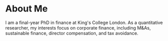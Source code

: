 About Me
======
I am a final-year PhD in finance at King's College London. As a quantitative researcher, my interests focus on corporate finance, including M&As, sustainable finance, director compensation, and tax avoidance.
